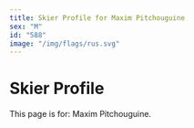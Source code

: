 ```yaml
---
title: Skier Profile for Maxim Pitchouguine
sex: "M"
id: "588"
image: "/img/flags/rus.svg" 
---
```


# Skier Profile

This page is for: Maxim Pitchouguine.
    